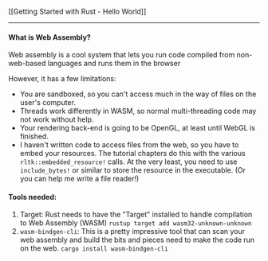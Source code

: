 
[[Getting Started with Rust - Hello World]]

---

#### What is Web Assembly?
Web assembly is a cool system that lets you run code compiled from non-web-based languages and runs them in the browser

However, it has a few limitations:
- You are sandboxed, so you can't access much in the way of files on the user's computer.
- Threads work differently in WASM, so normal multi-threading code may not work without help.
- Your rendering back-end is going to be OpenGL, at least until WebGL is finished.
- I haven't written code to access files from the web, so you have to embed your resources. The tutorial chapters do this with the various `rltk::embedded_resource!` calls. At the very least, you need to use `include_bytes!` or similar to store the resource in the executable. (Or you can help me write a file reader!)

#### Tools needed:
1. Target:
   Rust needs to have the "Target" installed to handle compilation to Web Assembly (WASM)
   `rustup target add wasm32-unknown-unknown`
2. `wasm-bindgen-cli`:
   This is a pretty impressive tool that can scan your web assembly and build the bits and pieces need to make the code run on the web.
   `cargo install wasm-bindgen-cli`